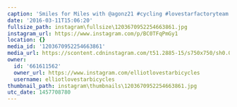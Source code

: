 ```yaml
---
caption: 'Smiles for Miles with @agonz21 #cycling #lovestarfactoryteam #bicycle #bikechi'
date: '2016-03-11T15:06:20'
fullsize_path: instagram\fullsize\1203670952254663861.jpg
instagram_url: https://www.instagram.com/p/BC0TFqPmGy1
location: {}
media_id: '1203670952254663861'
media_url: https://scontent.cdninstagram.com/t51.2885-15/s750x750/sh0.08/e35/12783472_1010269292389545_1653071019_n.jpg?ig_cache_key=MTIwMzY3MDk1MjI1NDY2Mzg2MQ%3D%3D.2
owner:
  id: '661611562'
  owner_url: https://www.instagram.com/elliotlovestarbicycles
  username: elliotlovestarbicycles
thumbnail_path: instagram\thumbnails\1203670952254663861.jpg
utc_date: 1457708780
---
```

